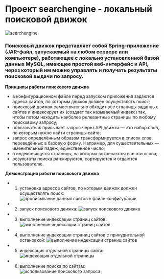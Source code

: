 # Проект searchengine - локальный поисковой движок
![searchengine](https://github.com/evgenyzhulpa/searchengine/assets/120999337/72c06b6b-8665-4823-a718-43cdfba09f37)
###  Поисковый движок представляет собой Spring-приложение (JAR-файл, запускаемый на любом сервере или компьютере), работающее с локально установленной базой данных MySQL, имеющее простой веб-интерфейс и API, через который им можно управлять и получать результаты поисковой выдачи по запросу. 

**Принципы работы поискового движка**

- в конфигурационном файле перед запуском приложения задаются адреса сайтов, по которым движок должен осуществлять поиск;
- поисковый движок самостоятельно обходит все страницы заданных сайтов и индексирует их (создает так называемый индекс) так, чтобы потом находить наиболее релевантные страницы по любому поисковому запросу;
- пользователь присылает запрос через API движка — это набор слов, по которым нужно найти страницы сайта;
- запрос определённым образом трансформируется в список слов, переведённых в базовую форму. Например, для существительных — именительный падеж, единственное число;
- в индексе ищутся страницы, на которых встречаются все эти слова;
- результаты поиска ранжируются, сортируются и отдаются пользователю.

**Демонстрация работы поискового движка**

- 1. установка адресов сайтов, по которым движок должен осуществлять поиск:
![прописывание данных сайтов в файле конфигурации](https://github.com/evgenyzhulpa/searchengine/assets/120999337/0435d11d-ef2d-4212-9b1a-0cf51add67b5)
- 2. запуск поискового движка:
![запуск поискового движка](https://github.com/evgenyzhulpa/searchengine/assets/120999337/f826963b-690b-4e54-8451-b79d25c28ee1)
- 3. выполнение индексации страниц сайтов:
![выполнение индексации страниц сайтов](https://github.com/evgenyzhulpa/searchengine/assets/120999337/5fa8e7ce-33fa-40bd-90ff-63e6817045f6)
- 4. выполнение индексации страниц сайтов с принудительной остановкой:
![выполнение индексации страниц сайтов](https://github.com/evgenyzhulpa/searchengine/assets/120999337/6d4161bf-ea9b-45e0-9db3-8be2230f283f)
- 5. индексация отдельной страницы сайта:
![индексация отдельной страницы](https://github.com/evgenyzhulpa/searchengine/assets/120999337/fe24f22a-f12d-4658-b04f-ab1be42604af)
- 6. выполнение поиска по сайтам:
![использование поискового запроса](https://github.com/evgenyzhulpa/searchengine/assets/120999337/cc22213d-2761-4893-b491-1f062f8857e2)

